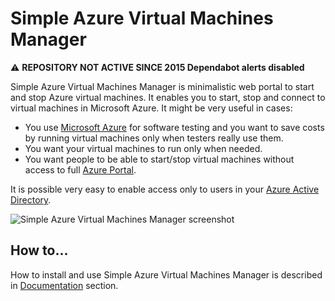 # Simple Azure Virtual Machines Manager

:warning: **REPOSITORY NOT ACTIVE SINCE 2015 Dependabot alerts disabled**

Simple Azure Virtual Machines Manager is minimalistic web portal to start and stop Azure virtual machines.
It enables you to start, stop and connect to virtual machines in Microsoft Azure. It might be very useful in cases:

* You use [Microsoft Azure](http://azure.microsoft.com) for software testing and you want to save costs by running virtual machines only when testers really use them.
* You want your virtual machines to run only when needed.
* You want people to be able to start/stop virtual machines without access to full [Azure Portal](http://azure.microsoft.com).

It is possible very easy to enable access only to users in your [Azure Active Directory](http://azure.microsoft.com/en-us/documentation/services/active-directory/).

![Simple Azure Virtual Machines Manager screenshot](https://github.com/duracellko/azure-vm-manager/wiki/images/azure_vm_manager.png)

## How to...

How to install and use Simple Azure Virtual Machines Manager is described in [Documentation](https://github.com/duracellko/azure-vm-manager/wiki/documentation) section.
